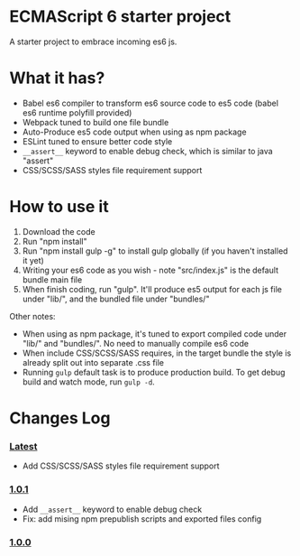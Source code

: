 # ECMAScript 6 starter project

A starter project to embrace incoming es6 js.

# What it has?

- Babel es6 compiler to transform es6 source code to es5 code (babel es6 runtime polyfill provided)
- Webpack tuned to build one file bundle
- Auto-Produce es5 code output when using as npm package
- ESLint tuned to ensure better code style
- `__assert__` keyword to enable debug check, which is similar to java "assert"
- CSS/SCSS/SASS styles file requirement support

# How to use it

1. Download the code
2. Run "npm install"
3. Run "npm install gulp -g" to install gulp globally (if you haven't installed it yet)
3. Writing your es6 code as you wish - note "src/index.js" is the default bundle main file
4. When finish coding, run "gulp". It'll produce es5 output for each js file under "lib/", and the bundled file under "bundles/"

Other notes:

- When using as npm package, it's tuned to export compiled code under "lib/" and "bundles/". No need to manually compile es6 code
- When include CSS/SCSS/SASS requires, in the target bundle the style is already split out into separate .css file
- Running `gulp` default task is to produce production build. To get debug build and watch mode, run `gulp -d`.

# Changes Log

### [Latest](https://github.com/adventure-yunfei/es6-starter-project/tree/master)

- Add CSS/SCSS/SASS styles file requirement support

### [1.0.1](https://github.com/adventure-yunfei/es6-starter-project/compare/1.0.0...1.0.1)

- Add `__assert__` keyword to enable debug check
- Fix: add mising npm prepublish scripts and exported files config

### [1.0.0](https://github.com/adventure-yunfei/es6-starter-project/tree/1.0.0)
